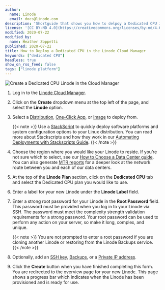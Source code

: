 ```yaml
---
author:
  name: Linode
  email: docs@linode.com
description: 'Shortguide that shows you how to delpoy a Dedicated CPU in the Linode Cloud Manager.'
license: '[CC BY-ND 4.0](https://creativecommons.org/licenses/by-nd/4.0)'
modified: 2020-07-22
modified_by:
  name: Heather Zoppetti
published: 2020-07-22
title: How to Deploy a Dedicated CPU in the Linode Cloud Manager
keywords: ["dedicated CPU"]
headless: true
show_on_rss_feed: false
tags: ["linode platform"]
---
```


![Create a Dedicated CPU Linode in the Cloud Manager](dedi-cpu-with-new-manager.gif "Create a Dedicated CPU Linode in the Cloud Manager")

1. Log in to the [Linode Cloud Manager](https://cloud.linode.com).

1. Click on the **Create** dropdown menu at the top left of the page, and select the **Linode** option.

1. Select a [Distribution](/docs/quick-answers/linux/choosing-a-distribution/), [One-Click App](/docs/platform/one-click/how-to-use-one-click-apps-at-linode/), or [Image](/docs/platform/disk-images/linode-images/) to deploy from.

    {{< note >}}
Use a [StackScript](https://www.linode.com/stackscripts) to quickly deploy software platforms and system configuration options to your Linux distribution. You can read more about Stackscripts and how they work in our [Automating Deployments with Stackscripts Guide](/docs/platform/stackscripts/).
  {{< /note >}}

1. Choose the region where you would like your Linode to reside. If you’re not sure which to select, see our [How to Choose a Data Center guide](/docs/platform/how-to-choose-a-data-center/). You can also generate [MTR reports](/docs/networking/diagnostics/diagnosing-network-issues-with-mtr/) for a deeper look at the network route between you and each of our data centers.

1. At the top of the **Linode Plan** section, click on the **Dedicated CPU** tab and select the Dedicated CPU plan you would like to use.

1. Enter a label for your new Linode under the **Linode Label** field.

1. Enter a strong root password for your Linode in the **Root Password** field. This password must be provided when you log in to your Linode via SSH. The password must meet the complexity strength validation requirements for a strong password. Your root password can be used to perform any action on your server, so make it long, complex, and unique.

    {{< note >}}
You are not prompted to enter a root password if you are cloning another Linode or restoring from the Linode Backups service.
{{< /note >}}

1. Optionally, add an [SSH key](/docs/security/authentication/use-public-key-authentication-with-ssh/#upload-your-ssh-key-to-the-cloud-manager), [Backups](/docs/platform/disk-images/linode-backup-service/), or a [Private IP address](/docs/platform/manager/remote-access/#adding-private-ip-addresses).

1. Click the **Create** button when you have finished completing this form. You are redirected to the overview page for your new Linode. This page shows a progress bar which indicates when the Linode has been provisioned and is ready for use.
